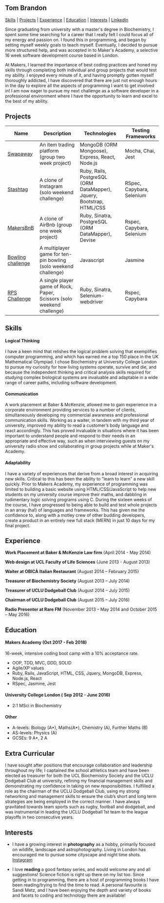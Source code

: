 ## Tom Brandon

[Skills](#skills) | [Projects](#projects) | [Experience](#experience) | [Education](#education) | [Interests](#interests) | [LinkedIn](https://www.linkedin.com/in/tom-brandon-a22a03128/)

Since graduating from university with a master's degree in Biochemistry, I spent some time searching for a career that I really felt I could focus all of my energy and passion on. I found this in programming, and began by setting myself weekly goals to teach myself. Eventually, I decided to pursue more structured help, and was accepted in to Maker's Academy, a selective 16 week software development course based in London.

At Makers, I learned the importance of best coding practices and honed my skills through completing both individual and group projects that would test my ability. I enjoyed every minute of it, and having promptly gotten myself thoroughly addicted, I have discovered that there are just not enough hours in the day to explore all the aspects of programming I want to get involved in! I am now eager to pursue my next challenge as a software developer in a professional environment where I have the opportunity to learn and excel to the best of my ability.

## Projects
Name | Description | Technologies | Testing Frameworks
---| --- | --- | --- |
[Swapaway](https://github.com/Mnargh/Swapaway) | An item trading platform (group two week project)| MongoDB (ORM Mongoose), Express, React, Node.js | Mocha, Chai, Jest  
[Stashtag](https://github.com/Mnargh/Stashtag) | A clone of Instagram (solo weekend challenge)| Ruby, Rails, PostgreSQL (ORM DataMapper), Jquery, Bootstrap, HTML/CSS | RSpec, Capybara, Selenium
[MakersBnB](https://github.com/Mnargh/MakersBnB) | A clone of AirBnb (group one week project)| Ruby, Sinatra, PostgreSQL (ORM DataMapper), Devise| Rspec, Capybara, Selenium
[Bowling challenge](https://github.com/Mnargh/bowling-challenge)  | A multiplayer game for ten-pin bowling (solo weekend challenge) | Javascript| Jasmine
[RPS Challenge](https://github.com/Mnargh/rps-challenge) | A single player game of Rock, Paper, Scissors (solo weekend challenge)| Ruby, Sinatra, Selenium-webdriver | Rspec, Capybara

## Skills

#### Logical Thinking

I have a keen mind that relishes the logical problem solving that exemplifies computer programming, and which has earned me a top 150 place in the UK Mathematical Olympiad. I chose Biochemistry at University College London to pursue my curiosity for how living systems operate, survive and die, and because the independent thinking and critical analysis skills required for studying complex biological systems are invaluable and adaptable in a wide range of career paths, including software development.


#### Communication

 A work placement at Baker & McKenzie, allowed me to gain experience in a corporate environment providing services to a number of clients, simultaneously developing my commercial awareness and professional communication skills. Working as a waiter, in tandem with my third year of university, improved my ability to read a customer’s body language and react accordingly. This has proved invaluable in situations where it has been important to understand people and respond to their needs in an appropriate and effective way, such as when interviewing guests on my university radio show and collaborating in group projects while at Maker's Academy.


#### Adaptability

I have a variety of experiences that derive from a broad interest in acquiring new skills. Critical to this has been the ability to "learn to learn" a new skill quickly. Prior to Makers Academy, my experience of programming was limited to building a basic website using HTML/CSS/JavaScript to help new students on my university course improve their maths, and  dabbling in rudimentary logic solving programs using C. During the sixteen weeks of the course, I have progressed to being able to build and test whole projects in an array (ha!) of languages and frameworks. This has given me the confidence to, along with a motley crew of other budding developers, create a product in an entirely new full stack (MERN) in just 10 days for my final project.


## Experience

**Work Placement at Baker & McKenzie Law firm** (April 2014 - May 2014)

**Web design at UCL Faculty of Life Sciences** (June 2013 - August 2013)

**Waiter at OBICÀ Italian Restaurant** (August 2014 – February 2015)

**Treasurer of Biochemistry Society** (August 2013 – July 2014)

**Treasurer of UCLU Dodgeball Club** (August 2014 – July 2015)

**Chairman of UCLU Dodgeball Club**	(August 2015 – July 2016)

**Radio Presenter at Rare FM** (November 2013 – May 2014 and October 2015 – May 2016)

## Education

#### Makers Academy (Oct 2017 - Feb 2018)
16-week, intensive coding boot camp with a 10% acceptance rate.

- OOP, TDD, MVC, DDD, SOLID
- Agile/XP values
- Ruby, Rails, JavaScript, HTML, CSS, Jquery, MongoDB, Express, Node.js, React
- RSpec, Jasmine, Jest

#### University College London ( Sep 2012 - June 2016)

* 2:1 MSci in Biochemistry

#### Other
* A-levels: Biology (A*), Maths(A*), Chemistry (A), Further Maths (B)
* AS-levels: Physics (A)
* GCSEs: 9 A*, 2 A


## Extra Curricular

I have sought after positions that encourage collaboration and leadership throughout my life; I captained the school athletics team and have been elected as treasurer for both the UCL Biochemistry Society and the UCLU Dodgeball Club at university, refining my financial management skills and demonstrating my confidence in taking on new responsibilities. I fulfilled a role as the chairman of the UCLU Dodgeball Club, using my strong networking and management skills to ensure the club’s short and long term strategies are being employed in the correct manner. I have always gravitated towards team sports such as rugby, football and dodgeball, and was instrumental in leading the UCLU Dodgeball 1st team to the league playoffs in two consecutive years.


## Interests
- I have a growing interest in **photography** as a hobby, primarily focused on wildlife, landscape and astrophotography. Living in London has encouraged me to pursue some cityscape and night time shots. [Instagram](https://www.instagram.com/mnarghy/)

- I love **reading** a good fantasy series, and would welcome any and all suggestions! Science fiction is right up there on my list too. Since getting in to programming, there are a host of programming books I have been reading/trying to find the time to read. A personal favourite is Sandi Metz, and I have been enjoying the depth and variety of books and facets to coding and technology there are available!
